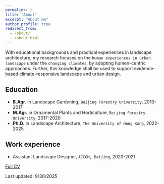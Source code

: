 ```yaml
---
permalink: /
title: "About"
excerpt: "About me"
author_profile: true
redirect_from: 
  - /about/
  - /about.html
---
```


With educational backgrounds and practical experiences in landscape architecture, my research focuses on the `human experiences in urban landscape` under the `changing climates`, by adopting humen-centric approaches. Further, this knowledge shall be used to support evidence-based climate-responsive landscape and urban design. 

## Education
* <b>B.Agr.</b> in Landscape Gardening, `Beijing Forestry University`, 2013-2017
* <b>M.Agr.</b> in Ornamental Plants and Horticulture, `Beijing Forestry University`, 2017-2020
* <b>Ph.D.</b> in Landscape Architecture, `The University of Hong Kong`, 2022-2025

## Work experience
* Assistant Landscape Designer, `AECOM, Beijing`, 2020-2021

[Full CV](http://yilun595.github.io/files/YilunLi_CV.pdf)


<div style="float: left; margin-left: 20px;">  <!-- Adjust margin as needed -->
    <script 
        type='text/javascript' 
        id='mapmyvisitors' 
        src='https://mapmyvisitors.com/map.js?cl=ffffff&w=0&t=n&d=xUw022oUllb-a8vAdBQh6HRG38-rimx_Ot410aLjGwM&co=d8d8d8&cmo=6d8973&cmn=69c17b'>
    </script>
</div>

Last updated: 9/30/2025